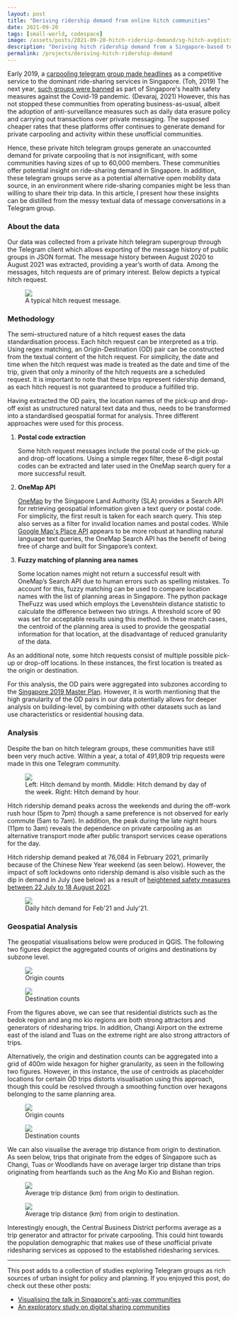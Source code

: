 ```yaml
---
layout: post
title: "Deriving ridership demand from online hitch communities"
date: 2021-09-20
tags: [small-world, codespace]
image: /assets/posts/2021-09-20-hitch-ridersip-demand/sg-hitch-avgdistsubzone.png
description: "Deriving hitch ridership demand from a Singapore-based telegram group."
permalink: /projects/deriving-hitch-ridership-demand
---
```


Early 2019, a [carpooling telegram group made headlines](https://www.straitstimes.com/singapore/transport/new-carpooling-service-in-telegram-chat-group-draws-1300-members-in-2-weeks) as a competitive service to the dominant ride-sharing services in Singapore. (Toh, 2019) The next year, [such groups were banned](https://www.tnp.sg/news/singapore/private-carpooling-services-still-demand-despite-ban) as part of Singapore's health safety measures against the Covid-19 pandemic. (Devaraj, 2021) However, this has not stopped these communities from operating business-as-usual, albeit the adoption of anti-surveillance measures such as daily data erasure policy and carrying out transactions over private messaging. The supposed cheaper rates that these platforms offer continues to generate demand for private carpooling and activity within these unofficial communities.

Hence, these private hitch telegram groups generate an unaccounted demand for private carpooling that is not insignificant, with some communities having sizes of up to 60,000 members. These communities offer potential insight on ride-sharing demand in Singapore. In addition, these telegram groups serve as a potential alternative open mobility data source, in an environment where ride-sharing companies might be less than willing to share their trip data. In this article, I present how these insights can be distilled from the messy textual data of message conversations in a Telegram group.

### About the data

Our data was collected from a private hitch telegram supergroup through the Telegram client which allows exporting of the message history of public groups in JSON format. The message history between August 2020 to August 2021 was extracted, providing a year’s worth of data. Among the messages, hitch requests are of primary interest. Below depicts a typical hitch request.

<figure>
    <img src="../../assets/posts/2021-09-20-hitch-ridersip-demand/typical-hitch-request.png"/>
    <figcaption>A typical hitch request message.</figcaption>
</figure>

### Methodology

The semi-structured nature of a hitch request eases the data standardisation process. Each hitch request can be interpreted as a trip. Using regex matching, an Origin-Destination (OD) pair can be constructed from the textual content of the hitch request. For simplicity, the date and time when the hitch request was made is treated as the date and time of the trip, given that only a minority of the hitch requests are a scheduled request. It is important to note that these trips represent ridership demand, as each hitch request is not guaranteed to produce a fulfilled trip.

Having extracted the OD pairs, the location names of the pick-up and drop-off exist as unstructured natural text data and thus, needs to be transformed into a standardised geospatial format for analysis. Three different approaches were used for this process.

1. **Postal code extraction**

    Some hitch request messages include the postal code of the pick-up and drop-off locations. Using a simple regex filter, these 6-digit postal codes can be extracted and later used in the OneMap search query for a more successful result.

2. **OneMap API**

    [OneMap](https://www.onemap.gov.sg/home/index.html) by the Singapore Land Authority (SLA) provides a Search API for retrieving geospatial information given a text query or postal code. For simplicity, the first result is taken for each search query. This step also serves as a filter for invalid location names and postal codes. While [Google Map's Place API](https://developers.google.com/maps/documentation/places/web-service/overview) appears to be more robust at handling natural language text queries, the OneMap Search API has the benefit of being free of charge and built for Singapore’s context.

3. **Fuzzy matching of planning area names**

    Some location names might not return a successful result with OneMap’s Search API due to human errors such as spelling mistakes. To account for this, fuzzy matching can be used to compare location names with the list of planning areas in Singapore. The python package TheFuzz was used which employs the Levenshtein distance statistic to calculate the difference between two strings. A threshold score of 90 was set for acceptable results using this method. In these match cases, the centroid of the planning area is used to provide the geospatial information for that location, at the disadvantage of reduced granularity of the data.

As an additional note, some hitch requests consist of multiple possible pick-up or drop-off locations. In these instances, the first location is treated as the origin or destination.

For this analysis, the OD pairs were aggregated into subzones according to the [Singapore 2019 Master Plan]((https://data.gov.sg/dataset/master-plan-2019-subzone-boundary-no-sea)). However, it is worth mentioning that the high granularity of the OD pairs in our data potentially allows for deeper analysis on building-level, by combining with other datasets such as land use characteristics or residential housing data.

### Analysis

Despite the ban on hitch telegram groups, these communities have still been very much active. Within a year, a total of 491,809 trip requests were made in this one Telegram community.

<figure>
    <img src="../../assets/posts/2021-09-20-hitch-ridersip-demand/hitchdemand-yearmonthhour.png"/>
    <figcaption>Left: Hitch demand by month. Middle: Hitch demand by day of the week. Right: Hitch demand by hour.</figcaption>
</figure>

Hitch ridership demand peaks across the weekends and during the off-work rush hour (5pm to 7pm) though a same preference is not observed for early commute (5am to 7am). In addition, the peak during the late night hours (11pm to 3am) reveals the dependence on private carpooling as an alternative transport mode after public transport services cease operations for the day.

Hitch ridership demand peaked at 76,084 in February 2021, primarily because of the Chinese New Year weekend (as seen below). However, the impact of soft lockdowns onto ridership demand is also visible such as the dip in demand in July (see below) as a result of [heightened safety measures between 22 July to 18 August 2021](https://www.gov.sg/article/as-of-20-july-2021-return-to-phase-2-heightened-alert-measures).

<figure>
    <img src="../../assets/posts/2021-09-20-hitch-ridersip-demand/hitchdemand-febjuly21.png"/>
    <figcaption>Daily hitch demand for Feb'21 and July'21.</figcaption>
</figure>

### Geospatial Analysis

The geospatial visualisations below were produced in QGIS. The following two figures depict the aggregated counts of origins and destinations by subzone level.

<figure>
    <img src="../../assets/posts/2021-09-20-hitch-ridersip-demand/sg-hitch-orgnsubzone.png"/>
    <figcaption>Origin counts</figcaption>
</figure>

<figure>
    <img src="../../assets/posts/2021-09-20-hitch-ridersip-demand/sg-hitch-destsubzone.png"/>
    <figcaption>Destination counts</figcaption>
</figure>

From the figures above, we can see that residential districts such as the bedok region and ang mo kio regions are both strong attractors and generators of ridesharing trips. In addition, Changi Airport on the extreme east of the island and Tuas on the extreme right are also strong attractors of trips.

Alternatively, the origin and destination counts can be aggregated into a grid of 400m wide hexagon for higher granularity, as seen in the following two figures. However, in this instance, the use of centroids as placeholder locations for certain OD trips distorts visualisation using this approach, though this could be resolved through a smoothing function over hexagons belonging to the same planning area.

<figure>
    <img src="../../assets/posts/2021-09-20-hitch-ridersip-demand/sg-hitch-orgnhex.png"/>
    <figcaption>Origin counts</figcaption>
</figure>

<figure>
    <img src="../../assets/posts/2021-09-20-hitch-ridersip-demand/sg-hitch-desthex.png"/>
    <figcaption>Destination counts</figcaption>
</figure>

We can also visualise the average trip distance from origin to destination. As seen below, trips that originate from the edges of Singapore such as Changi, Tuas or Woodlands have on average larger trip distane than trips originating from heartlands such as the Ang Mo Kio and Bishan region.

<figure>
    <img src="../../assets/posts/2021-09-20-hitch-ridersip-demand/sg-hitch-avgdistsubzone.png"/>
    <figcaption>Average trip distance (km) from origin to destination.</figcaption>
</figure>

<figure>
    <img src="../../assets/posts/2021-09-20-hitch-ridersip-demand/sg-hitch-avgdisthex.png"/>
    <figcaption>Average trip distance (km) from origin to destination.</figcaption>
</figure>

Interestingly enough, the Central Business District performs average as a trip generator and attractor for private carpooling. This could hint towards the population demographic that makes use of these unofficial private ridesharing services as opposed to the established ridesharing services.

---
This post adds to a collection of studies exploring Telegram groups as rich sources of urban insight for policy and planning. If you enjoyed this post, do check out these other posts:

- [Visualising the talk in Singapore's anti-vax communities](https://vnck.xyz/projects/visualising-singapore-anti-vax-communities)
- [An exploratory study on digital sharing communities](https://vnck.xyz/digital-sharing-communities-study/)
